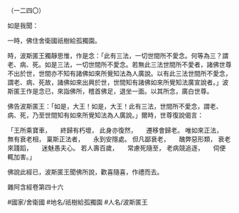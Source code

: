 （一二四〇）

如是我聞：

一時，佛住舍衛國祇樹給孤獨園。

時，波斯匿王獨靜思惟，作是念：「此有三法，一切世間所不愛念。何等為三？謂老、病、死。如是三法，一切世間所不愛念。若無此三法世間所不愛者，諸佛世尊不出於世，世間亦不知有諸佛如來所覺知法為人廣說。以有此三法世間所不愛念，謂老、病、死故，諸佛如來出興於世，世間知有諸佛如來所覺知法廣宣說者。」波斯匿王作是念已，來詣佛所，稽首佛足，退坐一面。以其所念，廣白世尊。

佛告波斯匿王：「如是，大王！如是，大王！此有三法，世間所不愛念，謂老、病、死，乃至世間知有如來所覺知法為人廣說。」爾時，世尊復說偈言：

「王所乘寶車，　　終歸有朽壞，
此身亦復然，　　遷移會歸老。
唯如來正法，　　無有衰老相，
稟斯正法者，　　永到安隱處。
但凡鄙衰老，　　醜弊惡形類，
衰老來踐蹈，　　迷魅愚夫心。
若人壽百歲，　　常慮死隨至，
老病競追逐，　　伺便輒加害。」

佛說此經已，波斯匿王聞佛所說，歡喜隨喜，作禮而去。

雜阿含經卷第四十六

#國家/舍衛國
#地名/祇樹給孤獨園
#人名/波斯匿王
